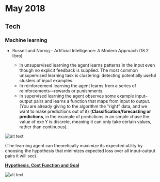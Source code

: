 May 2018
==========

Tech
----


### Machine learning
* Russell and Norvig - Artificial Intelligence: A Modern Approach (18.2 libro)

  - In unsupervised learning the agent learns patterns in the input even though no explicit feedback is supplied. The most common unsupervised learning task is clustering: detecting potentially useful clusters of input examples.
  - In reinforcement learning the agent learns from a series of reinforcements—rewards or punishments.
  - In supervised learning the agent observes some example input–output pairs and learns a function that maps from input to output. (You are already giving to the algorithm the "right" data, and we want to make predicitions out of it) (**Classification/forecasting or predictions**, in the example of predictions in an simple chase the value of exe Y is discrete, meaning it can only take certain values, rather than continuous).
  
![alt text](https://i.imgur.com/DYoO1Zg.png)

  (The learning agent can theoretically maximize its expected utility by choosing the hypothesis
that minimizes expected loss over all input–output pairs it will see)

<ins>**Hypothesis, Cost Function and Goal**</ins>

![alt text](https://billyinn.files.wordpress.com/2014/07/e5b18fe5b995e5bfabe785a7-2014-07-12-e4b88be58d8812-53-04.png?w=625&h=383)

